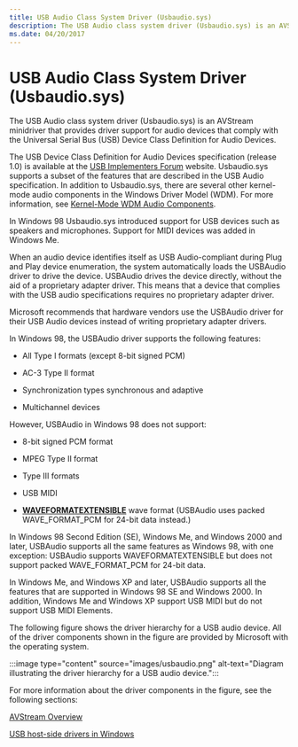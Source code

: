 ```yaml
---
title: USB Audio Class System Driver (Usbaudio.sys)
description: The USB Audio class system driver (Usbaudio.sys) is an AVStream minidriver that provides driver support for audio devices that comply with the Universal Serial Bus (USB) Device Class Definition for Audio Devices.
ms.date: 04/20/2017
---
```


# USB Audio Class System Driver (Usbaudio.sys)

The USB Audio class system driver (Usbaudio.sys) is an AVStream minidriver that provides driver support for audio devices that comply with the Universal Serial Bus (USB) Device Class Definition for Audio Devices.

The USB Device Class Definition for Audio Devices specification (release 1.0) is available at the [USB Implementers Forum](https://www.usb.org/) website. Usbaudio.sys supports a subset of the features that are described in the USB Audio specification. In addition to Usbaudio.sys, there are several other kernel-mode audio components in the Windows Driver Model (WDM). For more information, see [Kernel-Mode WDM Audio Components](kernel-mode-wdm-audio-components.md).

In Windows 98 Usbaudio.sys introduced support for USB devices such as speakers and microphones. Support for MIDI devices was added in Windows Me.

When an audio device identifies itself as USB Audio-compliant during Plug and Play device enumeration, the system automatically loads the USBAudio driver to drive the device. USBAudio drives the device directly, without the aid of a proprietary adapter driver. This means that a device that complies with the USB audio specifications requires no proprietary adapter driver.

Microsoft recommends that hardware vendors use the USBAudio driver for their USB Audio devices instead of writing proprietary adapter drivers.

In Windows 98, the USBAudio driver supports the following features:

- All Type I formats (except 8-bit signed PCM)

- AC-3 Type II format

- Synchronization types synchronous and adaptive

- Multichannel devices

However, USBAudio in Windows 98 does not support:

- 8-bit signed PCM format

- MPEG Type II format

- Type III formats

- USB MIDI

- [**WAVEFORMATEXTENSIBLE**](/windows-hardware/drivers/ddi/ksmedia/ns-ksmedia-waveformatextensible) wave format (USBAudio uses packed WAVE\_FORMAT\_PCM for 24-bit data instead.)

In Windows 98 Second Edition (SE), Windows Me, and Windows 2000 and later, USBAudio supports all the same features as Windows 98, with one exception: USBAudio supports WAVEFORMATEXTENSIBLE but does not support packed WAVE\_FORMAT\_PCM for 24-bit data.

In Windows Me, and Windows XP and later, USBAudio supports all the features that are supported in Windows 98 SE and Windows 2000. In addition, Windows Me and Windows XP support USB MIDI but do not support USB MIDI Elements.

The following figure shows the driver hierarchy for a USB audio device. All of the driver components shown in the figure are provided by Microsoft with the operating system.

:::image type="content" source="images/usbaudio.png" alt-text="Diagram illustrating the driver hierarchy for a USB audio device.":::

For more information about the driver components in the figure, see the following sections:

[AVStream Overview](../stream/avstream-overview.md)

[USB host-side drivers in Windows](../usbcon/usb-3-0-driver-stack-architecture.md)
